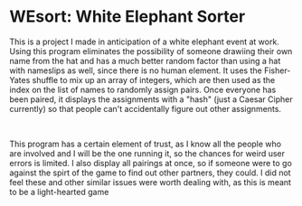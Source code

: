 <h1> WEsort: White Elephant Sorter </h1>
<p> This is a project I made in anticipation of a white elephant event at work.  Using this program eliminates the possibility 
of someone drawiing their own name from the hat and has a much better random factor than using a hat with nameslips as well,
since there is no human element.  It uses the Fisher-Yates shuffle to mix up an array of integers, which are then used as the 
index on the list of names to randomly assign pairs.  Once everyone has been paired, it displays the assignments with a 
"hash" (just a Caesar Cipher currently) so that people can't accidentally figure out other assignments. </p>
<br>
<p> This program has a certain element of trust, as I know all the people who are involved and I will be the one running it, so
the chances for weird user errors is limited.  I also display all pairings at once, so if someone were to go against the spirt of
the game to find out other partners, they could.  I did not feel these and other similar issues were worth dealing with, as 
this is meant to be a light-hearted game </p>
